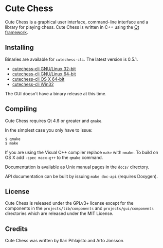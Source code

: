 Cute Chess
==========

Cute Chess is a graphical user interface, command-line interface and a library
for playing chess. Cute Chess is written in C++ using the [Qt
framework](http://qt.nokia.com/).

Installing
----------

Binaries are available for `cutechess-cli`. The latest version is 0.5.1.

* [cutechess-cli GNU/Linux 32-bit](http://github.com/downloads/cutechess/cutechess/cutechess-cli-linux32.tar.gz)
* [cutechess-cli GNU/Linux 64-bit](http://github.com/downloads/cutechess/cutechess/cutechess-cli-linux64.tar.gz)
* [cutechess-cli OS X 64-bit](http://github.com/downloads/cutechess/cutechess/cutechess-cli-osx.zip)
* [cutechess-cli Win32](http://github.com/downloads/cutechess/cutechess/cutechess-cli-win32.zip)

The GUI doesn't have a binary release at this time.

Compiling
---------

Cute Chess requires Qt 4.6 or greater and `qmake`.

In the simplest case you only have to issue:

    $ qmake
    $ make

If you are using the Visual C++ compiler replace `make` with `nmake`. To build
on OS X add `-spec macx-g++` to the `qmake` command.

Documentation is available as Unix manual pages in the `docs/` directory.

API documentation can be built by issuing `make doc-api` (requires Doxygen).

License
-------

Cute Chess is released under the GPLv3+ license except for the components in
the `projects/lib/components` and `projects/gui/components` directories which
are released under the MIT License.

Credits
-------

Cute Chess was written by Ilari Pihlajisto and Arto Jonsson.
